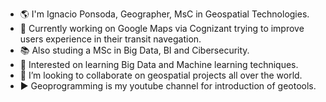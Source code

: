 - 🌎 I'm Ignacio Ponsoda, Geographer, MsC in Geospatial Technologies.
- 🔭 Currently working on Google Maps via Cognizant trying to improve users experience in their transit navegation.
- 📚 Also studing a MSc in Big Data, BI and Cibersecurity.
- 🌱 Interested on learning Big Data and Machine learning techniques.
- 👯 I’m looking to collaborate on geospatial projects all over the world.
- ▶️ Geoprogramming is my youtube channel for introduction of geotools.

